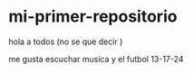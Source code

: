 # mi-primer-repositorio

hola a todos (no se que decir )

me gusta escuchar musica y el futbol 13-17-24
